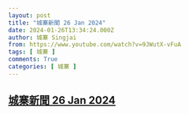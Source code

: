 ```yaml
---
layout: post
title: "城寨新聞 26 Jan 2024"
date: 2024-01-26T13:34:24.000Z
author: 城寨 Singjai
from: https://www.youtube.com/watch?v=9JWutX-vFuA
tags: [ 城寨 ]
comments: True
categories: [ 城寨 ]
---
```

<!--1706276064000-->
[城寨新聞 26 Jan 2024](https://www.youtube.com/watch?v=9JWutX-vFuA)
------

<div>

</div>
